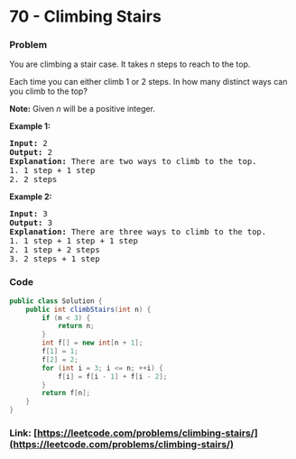 # 70 - Climbing Stairs

### Problem
<p>You are climbing a stair case. It takes <em>n</em> steps to reach to the top.</p>

<p>Each time you can either climb 1 or 2 steps. In how many distinct ways can you climb to the top?</p>

<p><strong>Note:</strong> Given <em>n</em> will be a positive integer.</p>

<p><strong>Example 1:</strong></p>

<pre>
<strong>Input:</strong> 2
<strong>Output:</strong> 2
<strong>Explanation:</strong> There are two ways to climb to the top.
1. 1 step + 1 step
2. 2 steps
</pre>

<p><strong>Example 2:</strong></p>

<pre>
<strong>Input:</strong> 3
<strong>Output:</strong> 3
<strong>Explanation:</strong> There are three ways to climb to the top.
1. 1 step + 1 step + 1 step
2. 1 step + 2 steps
3. 2 steps + 1 step
</pre>


### Code
```java
public class Solution {
    public int climbStairs(int n) {
        if (n < 3) {
            return n;
        }
        int f[] = new int[n + 1];
        f[1] = 1;
        f[2] = 2;
        for (int i = 3; i <= n; ++i) {
            f[i] = f[i - 1] + f[i - 2];
        }
        return f[n];
    }
}
```
### Link: [https://leetcode.com/problems/climbing-stairs/](https://leetcode.com/problems/climbing-stairs/)
